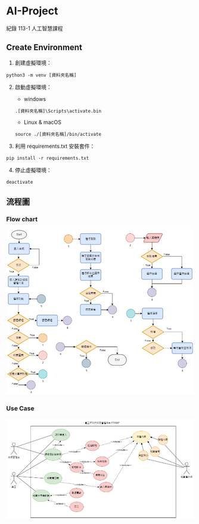 # AI-Project

紀錄 113-1 人工智慧課程

## Create Environment

1. 創建虛擬環境：

```shell
python3 -m venv [資料夾名稱]
```

2. 啟動虛擬環境：

   - windows

   ```shell
   .[資料夾名稱]\Scripts\activate.bin
   ```

   - Linux & macOS

   ```shell
   source ./[資料夾名稱]/bin/activate
   ```

3. 利用 requirements.txt 安裝套件：

```shell
pip install -r requirements.txt
```

4. 停止虛擬環境：

```shell
deactivate
```

## 流程圖

### Flow chart

![flowchart](./images/FlowChart.png)

### Use Case

![usecase](./images/UseCase.png)
